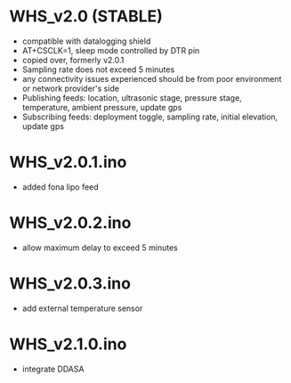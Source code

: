 # WHS_v2.0 (STABLE)
- compatible with datalogging shield
- AT+CSCLK=1, sleep mode controlled by DTR pin
- copied over, formerly v2.0.1
- Sampling rate does not exceed 5 minutes
- any connectivity issues experienced should be from poor environment or network provider's side
- Publishing feeds: location, ultrasonic stage, pressure stage, temperature, ambient pressure, update gps
- Subscribing feeds: deployment toggle, sampling rate, initial elevation, update gps

# WHS_v2.0.1.ino
- added fona lipo feed

# WHS_v2.0.2.ino
- allow maximum delay to exceed 5 minutes

# WHS_v2.0.3.ino
- add external temperature sensor

# WHS_v2.1.0.ino
- integrate DDASA